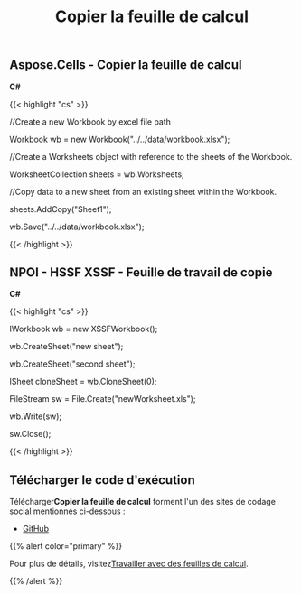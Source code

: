 ﻿---
title: Copier la feuille de calcul
type: docs
weight: 40
url: /fr/net/copy-worksheet/
---
## **Aspose.Cells - Copier la feuille de calcul**
**C#**

{{< highlight "cs" >}}

 //Create a new Workbook by excel file path

Workbook wb = new Workbook("../../data/workbook.xlsx");

//Create a Worksheets object with reference to the sheets of the Workbook.

WorksheetCollection sheets = wb.Worksheets;

//Copy data to a new sheet from an existing sheet within the Workbook.

sheets.AddCopy("Sheet1");

wb.Save("../../data/workbook.xlsx");


{{< /highlight >}}
## **NPOI - HSSF XSSF - Feuille de travail de copie**
**C#**

{{< highlight "cs" >}}

 IWorkbook wb = new XSSFWorkbook();

wb.CreateSheet("new sheet");

wb.CreateSheet("second sheet");

ISheet cloneSheet = wb.CloneSheet(0);

FileStream sw = File.Create("newWorksheet.xls");

wb.Write(sw);

sw.Close();


{{< /highlight >}}
## **Télécharger le code d'exécution**
 Télécharger**Copier la feuille de calcul** forment l'un des sites de codage social mentionnés ci-dessous :

- [GitHub](https://github.com/aspose-cells/Aspose.Cells-for-.NET/releases/download/Aspose.Cells_Vs_NPOI_HWPF_and_XWPF_v1.2/Copy.Worksheet.zip)

{{% alert color="primary" %}} 

 Pour plus de détails, visitez[Travailler avec des feuilles de calcul](/cells/fr/net/working-with-worksheets-in-npoi-and-aspose-cells/).

{{% /alert %}}
